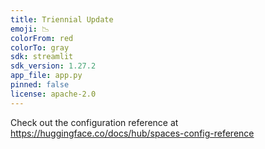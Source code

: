 ```yaml
---
title: Triennial Update
emoji: 📉
colorFrom: red
colorTo: gray
sdk: streamlit
sdk_version: 1.27.2
app_file: app.py
pinned: false
license: apache-2.0
---
```


Check out the configuration reference at https://huggingface.co/docs/hub/spaces-config-reference
